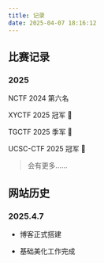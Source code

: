 ```yaml
---
title: 记录
date: 2025-04-07 18:16:12
---
```




## 比赛记录

### 2025

NCTF 2024 第六名

XYCTF 2025 冠军 🥇

TGCTF 2025 季军 🥉

UCSC-CTF 2025 冠军 🥇

  > 会有更多......


## 网站历史

### 2025.4.7

- 博客正式搭建

- 基础美化工作完成


